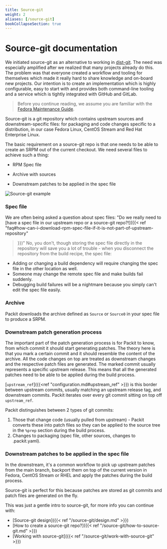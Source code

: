 ```yaml
---
title: Source-git
weight: 2
aliases: [/source-git]
bookCollapseSection: true
---
```


# Source-git documentation

We initiated source-git as an alternative to working in
[dist-git](https://github.com/release-engineering/dist-git). The need was
especially amplified after we realized that many projects already do this. The
problem was that everyone created a workflow and tooling for themselves which
made it really hard to share knowledge and on-board new projects. Our intention
is to create an implementation which is highly configurable, easy to start with
and provides both command-line tooling and a service which is tightly
integrated with GitHub and GitLab.

> Before you continue reading, we assume you are familiar with the [Fedora
> Maintenance Guide](https://fedoraproject.org/wiki/Package_maintenance_guide).

Source-git is a git repository which contains upstream sources and
downstream-specific files: for packaging and code changes specific to a
distribution, in our case Fedora Linux, CentOS Stream and Red Hat Enterprise
Linux.

The basic requirement on a source-git repo is that one needs to be able to
create an SRPM out of the current checkout. We need several files to achieve
such a thing:

* RPM Spec file

* Archive with sources

* Downstream patches to be applied in the spec file

![Source-git example](/source-git-diagram.png)


### Spec file

We are often being asked a question about spec files: "Do we really need to
[have a spec file in our upstream repo or a source-git repo?!]({{< ref
"faq#how-can-i-download-rpm-spec-file-if-it-is-not-part-of-upstream-repository"
>}})" No, you don't, though storing the spec file directly in the repository
will save you a lot of trouble - when you disconnect the repository from the
build recipe, the spec file:
* Adding or changing a build dependency will require changing the spec file in
  the other location as well.
* Someone may change the remote spec file and make builds fail suddenly.
* Debugging build failures will be a nightmare because you simply can't edit
  the spec file easily.


### Archive

Packit downloads the archive defined as `Source` or `Source0` in your spec file
to produce a SRPM.


### Downstream patch generation process

The important part of the patch generation process is for Packit to know, from
which commit it should start generating patches. The theory here is that you
mark a certain commit and it should resemble the content of the archive. All
the code changes on top are treated as downstream changes and the respective
patch files are generated. The marked commit usually represents a specific
upstream release. This means that all the generated patches need to be able to
be applied during the build process.

[`upstream_ref`]({{<ref "configuration.md#upstream_ref" >}})
is this border between upstream commits,
usually matching an upstream release tag, and downstream commits.
Packit iterates over every git commit sitting on top off `upstream_ref`.

Packit distinguishes between 2 types of git commits:
1. Those that change code (usually pulled from upstream) - Packit converts
   these into patch files so they can be applied to the source tree in the
   `%prep` section during the build process.
2. Changes to packaging (spec file, other sources, changes to .packit.yaml).


### Downstream patches to be applied in the spec file

In the downstream, it's a common workflow to pick up upstream patches from the
main branch, backport them on top of the current version in Fedora, CentOS
Stream or RHEL and apply the patches during the build process.

Source-git is perfect for this because patches are stored as git commits and
patch files are generated on the fly.

This was just a gentle intro to source-git, for more info you can continue with:
* [Source-git design]({{< ref "/source-git/design.md" >}})
* [How to create a source-git repo?]({{< ref "/source-git/how-to-source-git.md" >}})
* [Working with source-git]({{< ref "/source-git/work-with-source-git" >}})
